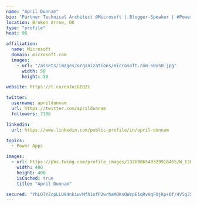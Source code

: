 ```yaml
---
name: "April Dunnam"
bio: "Partner Technical Architect @Microsoft | Blogger-Speaker | #PowerApps, #PowerAutomate, #Office365, #SharePoint | #WIT | #Karaoke Queen"
location: Broken Arrow, OK
type: "profile"
heat: 96

affiliation:
  name: Microsoft
  domain: microsoft.com
  images:
    - url: "/assets/images/organizations/microsoft.com-50x50.jpg"
      width: 50
      height: 50

website: https://t.co/enJuiGEQZc

twitter:
  username: aprildunnam
  url: https://twitter.com/aprildunnam
  followers: 7106

linkedin:
  url: https://www.linkedin.com/public-profile/in/april-dunnam

topics:
  - Power Apps

images:
  - url: https://pbs.twimg.com/profile_images/1326986540329918465/W_IJ6Ih2_400x400.jpg
    width: 400
    height: 400
    isCached: true
    title: "April Dunnam"

secured: "YhLOTYZcpLLU94nkiw/Mfh1ofP2wrhaMOKsQWzpE1qRvHqFOjKp+Qf/4V5gJXQtHiZjSEqHRaWjQpHM40Rjc1k+KbFlVHkv8St7Uwz1H66Toc/HjJqfmDjyfyHmwKx8fPK7DJ6EkE20CRq5E710utk79u77yjYCe2yLKVYA4+4agTLjXns6uyJWHOOYZWl/WZocibvDN1jhBOCl+1YN90xEYWsDY8/bV913bFqkCVAWh7Vtwo9hqPvadUGJOzYFkGFwh6U0kmVs4qqm5jO04yWRRMpQ7moc2sqIz48hZcoYOhTl8R2b7M5Jt8vlWmYZRFwNyB775Qv/7iv/rj6PYRifFxVMKbxctgUICyOlH5C1r8q+LDP4blT2HH6Pkh3ojltDSVMqaXB5Jyex4LunLAri9fXuefSLbGAiQY+bbFBw=;dKcUleA4wjJNSPxlcTVz2Q=="
---
```



